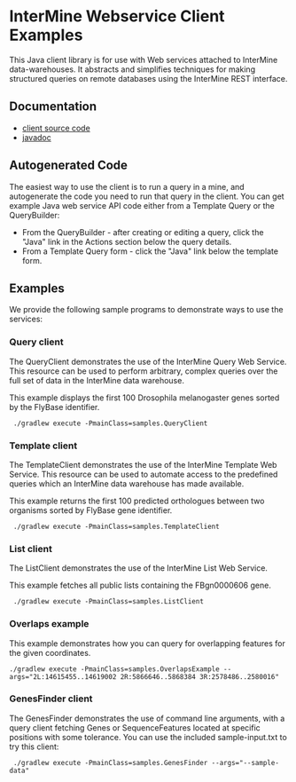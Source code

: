 # InterMine Webservice Client Examples

This Java client library is for use with Web services
attached to InterMine data-warehouses. It abstracts
and simplifies techniques for making structured
queries on remote databases using the InterMine
REST interface.


## Documentation

* [client source code](https://github.com/intermine/intermine-ws-java/) 
* [javadoc](http://intermine.org/intermine-ws-java/javadoc/)

## Autogenerated Code

The easiest way to use the client is to run a query in a mine, and autogenerate the code you need to run that query in the client. You can get example Java web service API code either from a Template Query or the QueryBuilder:

* From the QueryBuilder - after creating or editing a query, click the "Java" link in the Actions section below the query details.
* From a Template Query form - click the "Java" link below the template form.


## Examples

We provide the following sample programs to demonstrate ways to use the services:

### Query client

The QueryClient demonstrates the use of the InterMine Query Web Service.
This resource can be used to perform arbitrary, complex queries over
the full set of data in the InterMine data warehouse.

This example displays the first 100 Drosophila melanogaster genes sorted by the FlyBase identifier.

```
 ./gradlew execute -PmainClass=samples.QueryClient
```

### Template client

The TemplateClient demonstrates the use of the InterMine Template Web Service. 
This resource can be used to automate access to the predefined queries 
which an InterMine data warehouse has made available.
   
This example returns the first 100 predicted orthologues between two organisms sorted by FlyBase gene identifier.

```
 ./gradlew execute -PmainClass=samples.TemplateClient
```

### List client

The ListClient demonstrates the use of the InterMine List Web Service. 

This example fetches all public lists containing the FBgn0000606 gene.

```
 ./gradlew execute -PmainClass=samples.ListClient
 ```

### Overlaps example

This example demonstrates how you can query for overlapping features for the given coordinates.

```
./gradlew execute -PmainClass=samples.OverlapsExample --args="2L:14615455..14619002 2R:5866646..5868384 3R:2578486..2580016"
```

### GenesFinder client


The GenesFinder demonstrates the use of command line arguments,
with a query client fetching Genes or
SequenceFeatures located at specific positions with some tolerance. You can use
the included sample-input.txt to try this client:

```
 ./gradlew execute -PmainClass=samples.GenesFinder --args="--sample-data"
 ```



